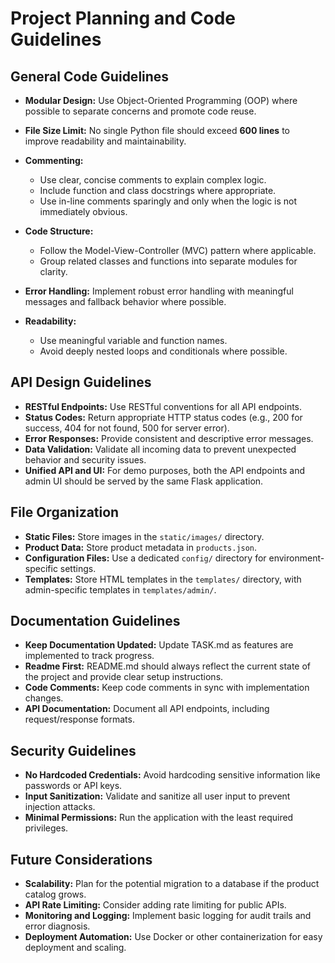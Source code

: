 # Project Planning and Code Guidelines

## General Code Guidelines

* **Modular Design:** Use Object-Oriented Programming (OOP) where possible to separate concerns and promote code reuse.
* **File Size Limit:** No single Python file should exceed **600 lines** to improve readability and maintainability.
* **Commenting:**

  * Use clear, concise comments to explain complex logic.
  * Include function and class docstrings where appropriate.
  * Use in-line comments sparingly and only when the logic is not immediately obvious.
* **Code Structure:**

  * Follow the Model-View-Controller (MVC) pattern where applicable.
  * Group related classes and functions into separate modules for clarity.
* **Error Handling:** Implement robust error handling with meaningful messages and fallback behavior where possible.
* **Readability:**

  * Use meaningful variable and function names.
  * Avoid deeply nested loops and conditionals where possible.

## API Design Guidelines

* **RESTful Endpoints:** Use RESTful conventions for all API endpoints.
* **Status Codes:** Return appropriate HTTP status codes (e.g., 200 for success, 404 for not found, 500 for server error).
* **Error Responses:** Provide consistent and descriptive error messages.
* **Data Validation:** Validate all incoming data to prevent unexpected behavior and security issues.
* **Unified API and UI:** For demo purposes, both the API endpoints and admin UI should be served by the same Flask application.

## File Organization

* **Static Files:** Store images in the `static/images/` directory.
* **Product Data:** Store product metadata in `products.json`.
* **Configuration Files:** Use a dedicated `config/` directory for environment-specific settings.
* **Templates:** Store HTML templates in the `templates/` directory, with admin-specific templates in `templates/admin/`.

## Documentation Guidelines

* **Keep Documentation Updated:** Update TASK.md as features are implemented to track progress.
* **Readme First:** README.md should always reflect the current state of the project and provide clear setup instructions.
* **Code Comments:** Keep code comments in sync with implementation changes.
* **API Documentation:** Document all API endpoints, including request/response formats.

## Security Guidelines

* **No Hardcoded Credentials:** Avoid hardcoding sensitive information like passwords or API keys.
* **Input Sanitization:** Validate and sanitize all user input to prevent injection attacks.
* **Minimal Permissions:** Run the application with the least required privileges.

## Future Considerations

* **Scalability:** Plan for the potential migration to a database if the product catalog grows.
* **API Rate Limiting:** Consider adding rate limiting for public APIs.
* **Monitoring and Logging:** Implement basic logging for audit trails and error diagnosis.
* **Deployment Automation:** Use Docker or other containerization for easy deployment and scaling.
